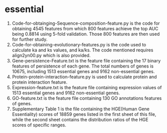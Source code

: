 # essential
1. Code-for-obtainging-Sequence-composition-feature.py is the code for obtaining 4545 features from which 800 features achieve the top AUC being 0.8814 using 5-fold validation. Those 800 features are then used for further study.      
2. Code-for-obtaining-evolutionary-features.py is the code used to calculate ka and ks values, and ka/ks. The code mentioned requires align2yn00.py which is also provided.  
3. Gene-persistence-Feature.txt is the feature file containing the 17 binary features of persistence of each gene. The total numbers of genes is 10675, including 1513 essential genes and 9162 non-essential genes.   
4. Protein-protein-interaction-feature.py is used to calculate protein and protein interaction feature.   
5. Expression-feature.txt is the feature file containing expression values of 1513 essential genes and 9162 non-essential genes.   
6. GO-feature.txt is the feature file containing 130 GO annotations features of genes. 
7. Supplementary Table 1 is the file containing the HGE(Human Gene Essentiality) scores of 18859 genes listed in the first sheet of this file, while the second sheet contains the distribution ratios of the HGE scores of specific ranges.
